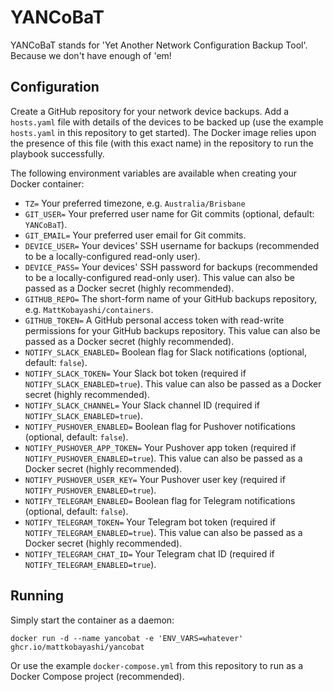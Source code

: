 # YANCoBaT

YANCoBaT stands for 'Yet Another Network Configuration Backup Tool'. Because we don't have enough of 'em!

## Configuration

Create a GitHub repository for your network device backups. Add a `hosts.yaml` file with details of the devices to be backed up (use the example `hosts.yaml` in this repository to get started). The Docker image relies upon the presence of this file (with this exact name) in the repository to run the playbook successfully.

The following environment variables are available when creating your Docker container:

- `TZ=` Your preferred timezone, e.g. `Australia/Brisbane`
- `GIT_USER=` Your preferred user name for Git commits (optional, default: `YANCoBaT`).
- `GIT_EMAIL=` Your preferred user email for Git commits.
- `DEVICE_USER=` Your devices' SSH username for backups (recommended to be a locally-configured read-only user).
- `DEVICE_PASS=` Your devices' SSH password for backups (recommended to be a locally-configured read-only user). This value can also be passed as a Docker secret (highly recommended).
- `GITHUB_REPO=` The short-form name of your GitHub backups repository, e.g. `MattKobayashi/containers`.
- `GITHUB_TOKEN=` A GitHub personal access token with read-write permissions for your GitHub backups repository. This value can also be passed as a Docker secret (highly recommended).
- `NOTIFY_SLACK_ENABLED=` Boolean flag for Slack notifications (optional, default: `false`).
- `NOTIFY_SLACK_TOKEN=` Your Slack bot token (required if `NOTIFY_SLACK_ENABLED=true`). This value can also be passed as a Docker secret (highly recommended).
- `NOTIFY_SLACK_CHANNEL=` Your Slack channel ID (required if `NOTIFY_SLACK_ENABLED=true`).
- `NOTIFY_PUSHOVER_ENABLED=` Boolean flag for Pushover notifications (optional, default: `false`).
- `NOTIFY_PUSHOVER_APP_TOKEN=` Your Pushover app token (required if `NOTIFY_PUSHOVER_ENABLED=true`). This value can also be passed as a Docker secret (highly recommended).
- `NOTIFY_PUSHOVER_USER_KEY=` Your Pushover user key (required if `NOTIFY_PUSHOVER_ENABLED=true`).
- `NOTIFY_TELEGRAM_ENABLED=` Boolean flag for Telegram notifications (optional, default: `false`).
- `NOTIFY_TELEGRAM_TOKEN=` Your Telegram bot token (required if `NOTIFY_TELEGRAM_ENABLED=true`). This value can also be passed as a Docker secret (highly recommended).
- `NOTIFY_TELEGRAM_CHAT_ID=` Your Telegram chat ID (required if `NOTIFY_TELEGRAM_ENABLED=true`).

## Running

Simply start the container as a daemon:

`docker run -d --name yancobat -e 'ENV_VARS=whatever' ghcr.io/mattkobayashi/yancobat`

Or use the example `docker-compose.yml` from this repository to run as a Docker Compose project (recommended).
